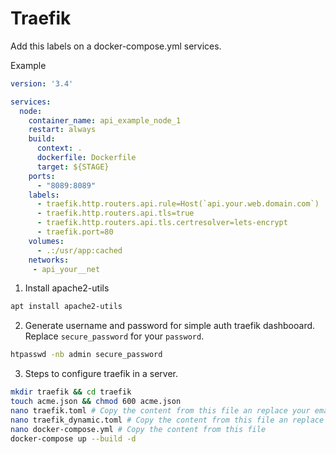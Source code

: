 # Traefik

Add this labels on a docker-compose.yml services.

Example

```yaml
version: '3.4'

services:
  node:
    container_name: api_example_node_1
    restart: always
    build:
      context: .
      dockerfile: Dockerfile
      target: ${STAGE}
    ports:
      - "8089:8089"
    labels:
      - traefik.http.routers.api.rule=Host(`api.your.web.domain.com`)
      - traefik.http.routers.api.tls=true
      - traefik.http.routers.api.tls.certresolver=lets-encrypt
      - traefik.port=80
    volumes:
      - .:/usr/app:cached
    networks:
     - api_your__net
```

1. Install apache2-utils

```bash
apt install apache2-utils
```

2. Generate username and password for simple auth traefik dashbooard. Replace `secure_password` for your `password`.

```bash
htpasswd -nb admin secure_password
```

3. Steps to configure traefik in a server.

```bash
mkdir traefik && cd traefik
touch acme.json && chmod 600 acme.json 
nano traefik.toml # Copy the content from this file an replace your email.
nano traefik_dynamic.toml # Copy the content from this file an replace example URI for monitor to your monitor URL and replace user and admin created before.
nano docker-compose.yml # Copy the content from this file
docker-compose up --build -d 
```
